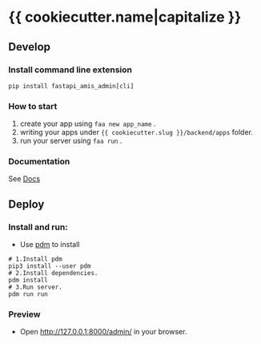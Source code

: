 # {{ cookiecutter.name|capitalize }}

## Develop

### Install command line extension

`pip install fastapi_amis_admin[cli]`

### How to start

1. create your app using `faa new app_name` .
2. writing your apps under `{{ cookiecutter.slug }}/backend/apps` folder.
3. run your server using `faa run` .

### Documentation

See [Docs](https://docs.amis.work/)

## Deploy

### Install and run:


- Use [pdm](https://pdm.fming.dev/latest/) to install

```shell
# 1.Install pdm
pip3 install --user pdm
# 2.Install dependencies.
pdm install
# 3.Run server.
pdm run run
```

### Preview

- Open http://127.0.0.1:8000/admin/ in your browser.